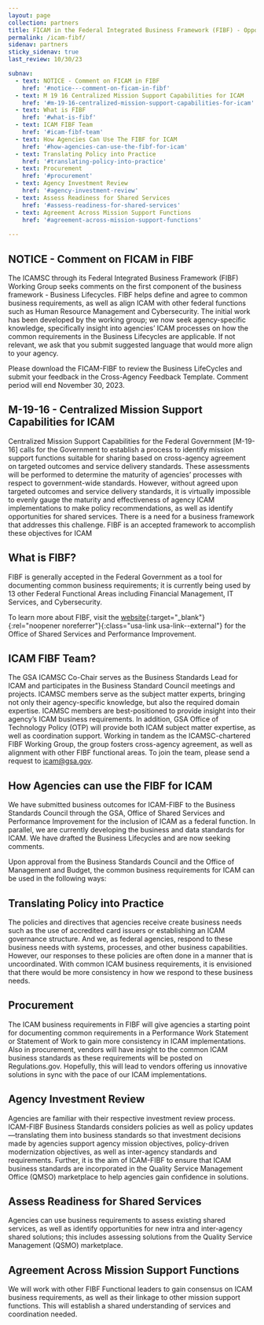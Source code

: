 ```yaml
---
layout: page
collection: partners
title: FICAM in the Federal Integrated Business Framework (FIBF) - Opportunity to Comment
permalink: /icam-fibf/
sidenav: partners
sticky_sidenav: true
last_review: 10/30/23

subnav:
  - text: NOTICE - Comment on FICAM in FIBF
    href: '#notice---comment-on-ficam-in-fibf'
  - text: M 19 16 Centralized Mission Support Capabilities for ICAM
    href: '#m-19-16-centralized-mission-support-capabilities-for-icam'
  - text: What is FIBF
    href: '#what-is-fibf'
  - text: ICAM FIBF Team
    href: '#icam-fibf-team'
  - text: How Agencies Can Use The FIBF for ICAM
    href: '#how-agencies-can-use-the-fibf-for-icam'
  - text: Translating Policy into Practice
    href: '#translating-policy-into-practice'
  - text: Procurement
    href: '#procurement'
  - text: Agency Investment Review
    href: '#agency-investment-review'
  - text: Assess Readiness for Shared Services
    href: '#assess-readiness-for-shared-services'
  - text: Agreement Across Mission Support Functions
    href: '#agreement-across-mission-support-functions'
    
---
```


## NOTICE - Comment on FICAM in FIBF

The ICAMSC through its Federal Integrated Business Framework (FIBF) Working Group seeks comments on the first component of the business framework -
Business Lifecycles. FIBF helps define and agree to common business
requirements, as well as align ICAM with other federal functions such as Human
Resource Management and Cybersecurity. The initial work has been developed by
the working group; we now seek agency-specific knowledge, specifically  insight
into agencies’ ICAM processes on how the common requirements in the Business
Lifecycles are applicable. If not relevant, we ask that you submit suggested
language that would more align to your agency.   

Please download the FICAM-FIBF to review the Business LifeCycles and submit
your feedback in the Cross-Agency Feedback Template. Comment period will end
November 30, 2023.

## M-19-16 - Centralized Mission Support Capabilities for ICAM 

Centralized Mission Support Capabilities for the Federal Government [M-19-16]
calls for the Government to establish a process to identify mission support functions
suitable for sharing based on cross-agency agreement on targeted outcomes and
service delivery standards. These assessments will be performed to determine the
maturity of agencies’ processes with respect to government-wide standards.
However, without agreed upon targeted outcomes and service delivery standards, it
is virtually impossible to evenly gauge the maturity and effectiveness of agency
ICAM implementations to make policy recommendations, as well as identify
opportunities for shared services. There is a need for a business framework that
addresses this challenge. FIBF is an accepted framework to accomplish these
objectives for ICAM

## What is FIBF?

FIBF is generally accepted in the Federal Government as a tool for  documenting
common business requirements; it is currently being used by 13 other Federal
Functional Areas including Financial Management, IT Services, and Cybersecurity. 

To learn more about FIBF, visit the [website](https://ussm.gsa.gov/fibf/){:target="_blank"}{:rel="noopener noreferrer"}{:class="usa-link usa-link--external"} for the Office of Shared Services and
Performance Improvement. 

## ICAM FIBF Team?

The GSA ICAMSC Co-Chair serves as the Business Standards Lead for ICAM
and participates in the Business Standard Council meetings and projects. ICAMSC
members serve as the subject matter experts, bringing not only their
agency-specific knowledge, but also the required domain expertise.  ICAMSC
members are best-positioned  to provide insight into their agency’s ICAM business
requirements. In addition, GSA Office of Technology Policy (OTP) will provide both
ICAM subject matter expertise, as well as coordination support. Working in tandem
as the ICAMSC-chartered FIBF Working Group, the group fosters cross-agency
agreement, as well as alignment with other FIBF functional areas. To join the team,
please send a request to icam@gsa.gov.

## How Agencies can use the FIBF for ICAM

We have submitted business outcomes for ICAM-FIBF to the Business Standards
Council through the GSA, Office of Shared Services and Performance
Improvement for the inclusion of ICAM as a federal function. In parallel, we are
currently developing the business and data standards for ICAM. We have drafted
the Business Lifecycles and are now seeking comments.

Upon approval from the Business Standards Council and the Office of Management
and Budget, the common business requirements for ICAM can be used in the
following ways:

## Translating Policy into Practice

The policies and directives that agencies receive create business needs such as the use of accredited card issuers or establishing an ICAM governance structure. And we, as federal agencies, respond to these business needs with systems, processes, and other business capabilities. However, our responses to these policies are often done in a manner that is uncoordinated. With common ICAM business requirements, it is envisioned that there would be more consistency in how we respond to these business needs.

## Procurement

The ICAM business requirements in FIBF will give agencies a starting point for documenting common requirements in a Performance Work Statement or Statement of Work to gain more consistency in ICAM implementations. Also in procurement, vendors will have insight to the common ICAM business standards as these requirements will be posted on Regulations.gov. Hopefully, this will lead to vendors offering us innovative solutions in sync with the pace of our ICAM implementations.

## Agency Investment Review

Agencies are familiar with their respective investment review process. ICAM-FIBF Business Standards considers policies as well as policy updates—translating them into business standards so that investment decisions made by agencies support agency mission objectives, policy-driven modernization objectives, as well as inter-agency standards and requirements. Further, it is the aim of ICAM-FIBF to ensure that ICAM business standards are incorporated in the Quality Service Management Office (QMSO) marketplace to help agencies gain confidence in solutions. 

## Assess Readiness for Shared Services

Agencies can use business requirements to assess existing shared services, as well as identify opportunities for new intra and inter-agency shared solutions; this includes assessing solutions from the Quality Service Management (QSMO) marketplace. 

## Agreement Across Mission Support Functions

We will work with other FIBF Functional leaders to gain consensus on ICAM business requirements, as well as their linkage to other mission support functions. This will establish a shared understanding of services and coordination needed.
